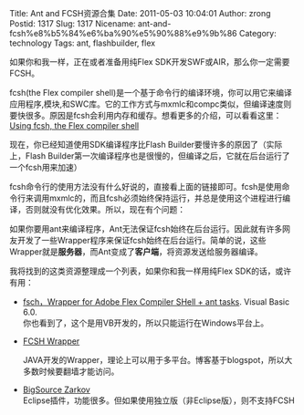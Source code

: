 Title: Ant and FCSH资源合集
Date: 2011-05-03 10:04:01
Author: zrong
Postid: 1317
Slug: 1317
Nicename: ant-and-fcsh%e8%b5%84%e6%ba%90%e5%90%88%e9%9b%86
Category: technology
Tags: ant, flashbuilder, flex

如果你和我一样，正在或者准备用纯Flex
SDK开发SWF或AIR，那么你一定需要FCSH。

fcsh(the Flex compiler
shell)是一个基于命令行的编译环境，你可以用它来编译应用程序,模块,和SWC库。它的工作方式与mxmlc和compc类似，但编译速度则要快很多。原因是fcsh会利用内存和缓存。想看更多的介绍，可以看看这里：[Using
fcsh, the Flex compiler
shell](http://help.adobe.com/en_US/flex/using/WS2db454920e96a9e51e63e3d11c0bf67670-7fcd.html)

现在，你已经知道使用SDK编译程序比Flash
Builder要慢许多的原因了（实际上，Flash
Builder第一次编译程序也是很慢的，但编译之后，它就在后台运行了一个fcsh用来加速）

fcsh命令行的使用方法没有什么好说的，直接看上面的链接即可。fcsh是使用命令行来调用mxmlc的，而且fcsh必须始终保持运行，并总是使用这个进程进行编译，否则就没有优化效果。所以，现在有个问题：  
<!--more-->  

如果你要用ant来编译程序，Ant无法保证fcsh始终在后台运行。因此就有许多网友开发了一些Wrapper程序来保证fcsh始终在后台运行。简单的说，这些Wrapper就是**服务器**，而Ant变成了**客户端**，将资源发送给服务器编译。

我将找到的这类资源整理成一个列表，如果你和我一样用纯Flex
SDK的话，或许有用：

-   [fsch，Wrapper for Adobe Flex Compiler SHell + ant
    tasks](http://code.google.com/p/fsch/). Visual Basic 6.0.  
    你也看到了，这个是用VB开发的，所以只能运行在Windows平台上。
-   [FCSH Wrapper](http://fcshwrapper.blogspot.com/)  

    JAVA开发的Wrapper，理论上可以用于多平台。博客基于blogspot，所以大多数时候要翻墙才能访问。
-   [BigSource Zarkov](http://zarkov.bigsource.de/front_content.php)  
    Eclipse插件，功能很多。但如果使用独立版（非Eclipse版），则不支持FCSH

